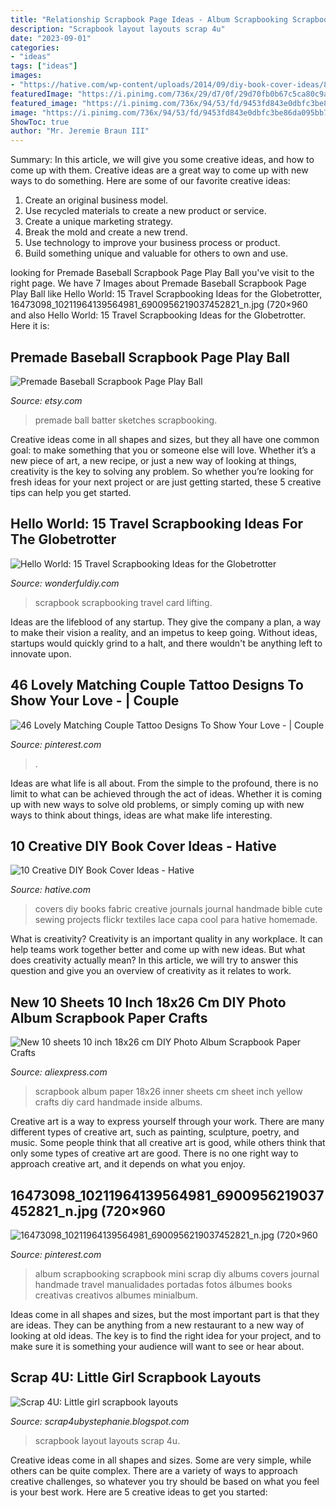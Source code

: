 ```yaml
---
title: "Relationship Scrapbook Page Ideas - Album Scrapbooking Scrapbook Mini Scrap Diy Albums Covers Journal Handmade Travel Manualidades Portadas Fotos álbumes Books Creativas Creativos Albumes Minialbum"
description: "Scrapbook layout layouts scrap 4u"
date: "2023-09-01"
categories:
- "ideas"
tags: ["ideas"]
images:
- "https://hative.com/wp-content/uploads/2014/09/diy-book-cover-ideas/8-cute-book-covers-for-girls.jpg"
featuredImage: "https://i.pinimg.com/736x/29/d7/0f/29d70fb0b67c5ca80c9a7f5e82714a45--album-foto-layout-scrap.jpg"
featured_image: "https://i.pinimg.com/736x/94/53/fd/9453fd843e0dbfc3be86da095bb7d96b.jpg"
image: "https://i.pinimg.com/736x/94/53/fd/9453fd843e0dbfc3be86da095bb7d96b.jpg"
ShowToc: true
author: "Mr. Jeremie Braun III"
---
```



Summary: In this article, we will give you some creative ideas, and how to come up with them.
Creative ideas are a great way to come up with new ways to do something. Here are some of our favorite creative ideas:
1. Create an original business model.
2. Use recycled materials to create a new product or service.
3. Create a unique marketing strategy.
4. Break the mold and create a new trend. 
5. Use technology to improve your business process or product. 
6. Build something unique and valuable for others to own and use.

	

		
looking for Premade Baseball Scrapbook Page Play Ball you've visit to the right page. We have 7 Images about Premade Baseball Scrapbook Page Play Ball like Hello World: 15 Travel Scrapbooking Ideas for the Globetrotter, 16473098_10211964139564981_6900956219037452821_n.jpg (720×960 and also Hello World: 15 Travel Scrapbooking Ideas for the Globetrotter. Here it is:
		
    
## Premade Baseball Scrapbook Page Play Ball

<img loading=lazy src="https://img1.etsystatic.com/021/0/5245618/il_570xN.503784233_hibb.jpg" onerror="this.onerror=null;this.src='https://tse4.mm.bing.net/th?id=OIP.7A2Q_2b7cQSSwGry1RATDAHaHU&amp;pid=15.1';" alt="Premade Baseball Scrapbook Page Play Ball">

_Source: etsy.com_

>premade ball batter sketches scrapbooking. 

	

Creative ideas come in all shapes and sizes, but they all have one common goal: to make something that you or someone else will love. Whether it’s a new piece of art, a new recipe, or just a new way of looking at things, creativity is the key to solving any problem. So whether you’re looking for fresh ideas for your next project or are just getting started, these 5 creative tips can help you get started.

    
## Hello World: 15 Travel Scrapbooking Ideas For The Globetrotter

<img loading=lazy src="https://cdn.wonderfuldiy.com/wp-content/uploads/2017/10/Lifting-card-scrapbook-pages.jpg" onerror="this.onerror=null;this.src='https://tse3.mm.bing.net/th?id=OIP.rnqdfMlxg5RA8CIICB5pBgHaSh&amp;pid=15.1';" alt="Hello World: 15 Travel Scrapbooking Ideas for the Globetrotter">

_Source: wonderfuldiy.com_

>scrapbook scrapbooking travel card lifting. 

	

Ideas are the lifeblood of any startup. They give the company a plan, a way to make their vision a reality, and an impetus to keep going. Without ideas, startups would quickly grind to a halt, and there wouldn't be anything left to innovate upon.

    
## 46 Lovely Matching Couple Tattoo Designs To Show Your Love - | Couple

<img loading=lazy src="https://i.pinimg.com/736x/94/53/fd/9453fd843e0dbfc3be86da095bb7d96b.jpg" onerror="this.onerror=null;this.src='https://tse1.mm.bing.net/th?id=OIP.SbwTpqbBsiQLnhDYVW9ilgHaKL&amp;pid=15.1';" alt="46 Lovely Matching Couple Tattoo Designs To Show Your Love - | Couple">

_Source: pinterest.com_

>. 

	

Ideas are what life is all about. From the simple to the profound, there is no limit to what can be achieved through the act of ideas. Whether it is coming up with new ways to solve old problems, or simply coming up with new ways to think about things, ideas are what make life interesting.

    
## 10 Creative DIY Book Cover Ideas - Hative

<img loading=lazy src="https://hative.com/wp-content/uploads/2014/09/diy-book-cover-ideas/8-cute-book-covers-for-girls.jpg" onerror="this.onerror=null;this.src='https://tse2.mm.bing.net/th?id=OIP.bBygi3Keh8mPW5Fc2Dv8rwHaJ4&amp;pid=15.1';" alt="10 Creative DIY Book Cover Ideas - Hative">

_Source: hative.com_

>covers diy books fabric creative journals journal handmade bible cute sewing projects flickr textiles lace capa cool para hative homemade. 

	

What is creativity?
Creativity is an important quality in any workplace. It can help teams work together better and come up with new ideas. But what does creativity actually mean? In this article, we will try to answer this question and give you an overview of creativity as it relates to work.

    
## New 10 Sheets 10 Inch 18x26 Cm DIY Photo Album Scrapbook Paper Crafts

<img loading=lazy src="https://ae01.alicdn.com/kf/HTB1NbkHJVXXXXaQXpXXq6xXFXXXp/New-10-sheets-10-inch-18x26-cm-DIY-Photo-Album-Scrapbook-Paper-Crafts-Inner-Sheet-Yellow.jpg" onerror="this.onerror=null;this.src='https://tse4.mm.bing.net/th?id=OIP.tG0x70yjPMzayJeWMQp5bwHaHa&amp;pid=15.1';" alt="New 10 sheets 10 inch 18x26 cm DIY Photo Album Scrapbook Paper Crafts">

_Source: aliexpress.com_

>scrapbook album paper 18x26 inner sheets cm sheet inch yellow crafts diy card handmade inside albums. 

	

Creative art is a way to express yourself through your work. There are many different types of creative art, such as painting, sculpture, poetry, and music. Some people think that all creative art is good, while others think that only some types of creative art are good. There is no one right way to approach creative art, and it depends on what you enjoy.

    
## 16473098_10211964139564981_6900956219037452821_n.jpg (720×960

<img loading=lazy src="https://i.pinimg.com/736x/29/d7/0f/29d70fb0b67c5ca80c9a7f5e82714a45--album-foto-layout-scrap.jpg" onerror="this.onerror=null;this.src='https://tse2.mm.bing.net/th?id=OIP.30D8TmIpcUDmK7yd7_qoFQHaJ4&amp;pid=15.1';" alt="16473098_10211964139564981_6900956219037452821_n.jpg (720×960">

_Source: pinterest.com_

>album scrapbooking scrapbook mini scrap diy albums covers journal handmade travel manualidades portadas fotos álbumes books creativas creativos albumes minialbum. 

	

Ideas come in all shapes and sizes, but the most important part is that they are ideas. They can be anything from a new restaurant to a new way of looking at old ideas. The key is to find the right idea for your project, and to make sure it is something your audience will want to see or hear about.

    
## Scrap 4U: Little Girl Scrapbook Layouts

<img loading=lazy src="http://3.bp.blogspot.com/-K0EK2Lwk9zo/UZwO-yl44rI/AAAAAAAAAf0/AcXOVfKz1C0/s1600/lizboook+(62).JPG" onerror="this.onerror=null;this.src='https://tse4.mm.bing.net/th?id=OIP.PNOrFxe0O07eJQ-BsQgWjAHaFj&amp;pid=15.1';" alt="Scrap 4U: Little girl scrapbook layouts">

_Source: scrap4ubystephanie.blogspot.com_

>scrapbook layout layouts scrap 4u. 

	

Creative ideas come in all shapes and sizes. Some are very simple, while others can be quite complex. There are a variety of ways to approach creative challenges, so whatever you try should be based on what you feel is your best work. Here are 5 creative ideas to get you started: 

